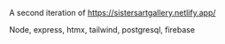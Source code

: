 A second iteration of https://sistersartgallery.netlify.app/

Node, express, htmx, tailwind, postgresql, firebase
